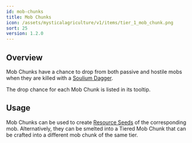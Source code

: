```yaml
---
id: mob-chunks 
title: Mob Chunks
icon: /assets/mysticalagriculture/v1/items/tier_1_mob_chunk.png
sort: 25
version: 1.2.0
---
```


## Overview

Mob Chunks have a chance to drop from both passive and hostile mobs when they are killed with a [Soulium Dagger](soulium-dagger.md).

The drop chance for each Mob Chunk is listed in its tooltip.

## Usage

Mob Chunks can be used to create [Resource Seeds](resource-seeds.md) of the corresponding mob. Alternatively, they can be smelted into a Tiered Mob Chunk that can be crafted into a different mob chunk of the same tier.

